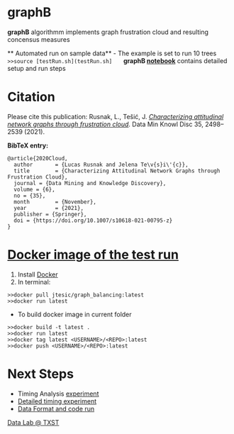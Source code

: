 # graphB 

**graphB** algorithmm implements graph frustration cloud and resulting concensus measures

** Automated run on sample data** - The example is set to run 10 trees 
	```
     >>source [testRun.sh](testRun.sh]	 
	```
**graphB [notebook](graphB/GRAPHB.md)** contains detailed setup and run steps 

# Citation

Please cite this publication:  Rusnak, L., Tešić, J. [_Characterizing attitudinal network graphs through frustration cloud_](https://link.springer.com/article/10.1007/s10618-021-00795-z). Data Min Knowl Disc 35, 2498–2539 (2021). 

 **BibTeX entry:**
 
```
@article{2020Cloud,
  author       = {Lucas Rusnak and Jelena Te\v{s}i\'{c}},
  title        = {Characterizing Attitudinal Network Graphs through Frustration Cloud},
  journal = {Data Mining and Knowledge Discovery},
  volume = {6},
  no = {35},
  month        = {November},
  year         = {2021},
  publisher = {Springer},
  doi = {https://doi.org/10.1007/s10618-021-00795-z}
}
```
 
# [Docker image of the test run](https://hub.docker.com/repository/docker/jtesic/graph_balancing)
   
   1. Install [Docker](https://docs.docker.com/get-docker/)
   2. In terminal: 
   ```
   >>docker pull jtesic/graph_balancing:latest
   >>docker run latest
   ```
   * To build docker image in current folder
   ```
   >>docker build -t latest .
   >>docker run latest
   >>docker tag latest <USERNAME>/<REPO>:latest
   >>docker push <USERNAME>/<REPO>:latest
   ```

# Next Steps

* Timing Analysis [experiment](graphB/TIMING.md)
* [Detailed timing experiment](data-test/TIMING.md)
* [Data Format and code run](data-test/README.md)
  
  
[Data Lab @ TXST](DataLab12.github.io)
